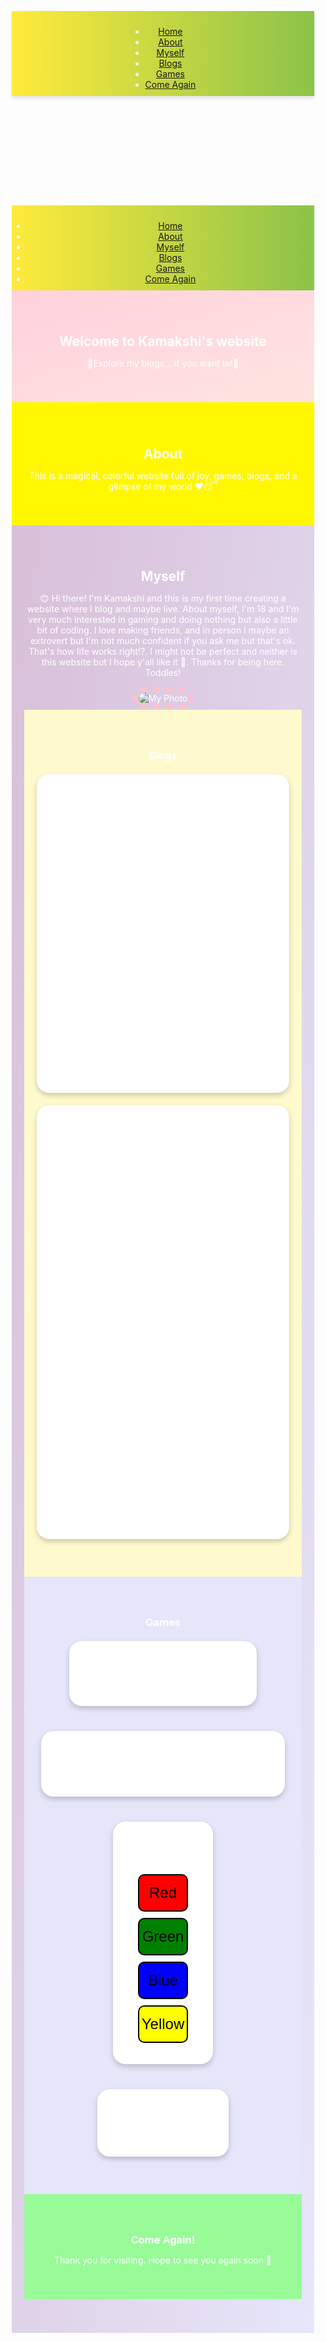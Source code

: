
<head>
  <meta charset="UTF-8">
  <meta name="viewport" content="width=device-width, initial-scale=1.0">
  <title>THE LOST WEB</title>
  <style>
    #games {
  display: flex;
  flex-direction: column;
  align-items: center;
}

.game-block {
  width: 100%;
  max-width: 600px;
  background: white;
  padding: 20px;
  margin: 20px 0;
  border-radius: 20px;
  box-shadow: 0 4px 15px rgba(0, 0, 0, 0.1);
}

@media screen and (max-width: 768px) {
  .game-block {
    padding: 15px;
  }

  canvas, iframe, .game-block > div {
    width: 100% !important;
    max-width: 100% !important;
    overflow-x: auto;
  }
}
section {
  padding: 40px 20px;
  box-sizing: border-box;
}

h1, h2 {
  font-size: 2em;
  text-align: center;
  margin-bottom: 20px;
}
    /* 🔶 Bright backgrounds for About & Myself curved blocks */
#about .curved-block {
  background: linear-gradient(to right, #fff000, #adff2f);
  padding: 30px;
  border-radius: 30px;
  color: #222;
  box-shadow: 0 5px 20px rgba(0, 0, 0, 0.1);
}

#myself .curved-block {
  background: linear-gradient(to right, #ffea00, #76ff03);
  padding: 30px;
  border-radius: 30px;
  color: #222;
  box-shadow: 0 5px 20px rgba(0, 0, 0, 0.1);
}

/* 🔶 Optional: full section background color too */
#about {
  background-color: #fff700;
}

#myself {
  background-color: #caff70;
}

/* 🔷 Game blocks responsive fix */
#games .game-block {
  background: white;
  margin: 20px auto;
  padding: 20px;
  border-radius: 25px;
  box-shadow: 0 4px 20px rgba(0,0,0,0.1);
  max-width: 800px;
  width: 90%;
  overflow-x: auto;
}

@media (max-width: 768px) {
  #games .game-block {
    width: 95%;
    padding: 15px;
    margin: 15px auto;
  }

  canvas, iframe {
    width: 100% !important;
    height: auto !important;
  }
} 
    .navbar {
  position: sticky;
  top: 0;
  background: linear-gradient(to right, #ff9a9e, #fad0c4, #fad0c4, #fbc2eb, #a18cd1);
  display: flex;
  justify-content: space-around;
  align-items: center;
  padding: 12px 0;
  z-index: 1000;
  box-shadow: 0 4px 6px rgba(0,0,0,0.1);
  flex-wrap: wrap;
}

.navbar a {
  color: white;
  text-decoration: none;
  font-weight: bold;
  font-family: 'Comic Sans MS', cursive;
  font-size: 16px;
  padding: 8px 16px;
  background: rgba(255,255,255,0.2);
  border-radius: 25px;
  transition: background 0.3s ease;
}

.navbar a:hover {
  background: rgba(255,255,255,0.5);
}
    * {
      margin: 0;
      padding: 0;
      box-sizing: border-box;
    }
    body {
      font-family: 'Comic Sans MS', cursive, sans-serif;
    }
    section {
      padding: 30px;
    }
    h1, h2 {
      background: linear-gradient(90deg, #ff6ec4, #7873f5);
      color: white;
      padding: 10px;
      border-radius: 10px;
      text-align: center;
      margin-bottom: 20px;
    }
    #home { background: #FFD1DC; }
    #about { background: #B0E0E6; }
    #myself { background: #D8BFD8; }
    #blogs { background: #FFFACD; }
    #games { background: #E6E6FA; }
    #comeagain { background: #98FB98; }
    img.profile {
      max-width: 100px;
      border: 10px dotted pink;
      border-radius: 20px;
    }
    .game, .blog {
      margin: 20px auto;
      padding: 20px;
      border-radius: 20px;
      background: #fff;
      box-shadow: 0 4px 8px rgba(0,0,0,0.2);
      max-width: 500px;
      text-align: center;
    }
    .board, .memory-grid, .simon-buttons {
      display: grid;
      gap: 10px;
      justify-content: center;
      margin-top: 10px;
    }
    .board { grid-template-columns: repeat(3, 80px); }
    .memory-grid { grid-template-columns: repeat(4, 80px); }
    .memory-card, .cell, .simon-btn {
      width: 80px;
      height: 80px;
      font-size: 24px;
      border: 2px solid #000;
      border-radius: 10px;
    }
    .simon-btn { height: 60px; }
  #home {
  background: linear-gradient(to bottom right, #FFD1DC, #FFE4E1);
}
#about {
  background: linear-gradient(to bottom right, #B0E0E6, #AFEEEE);
}
#myself {
  background: linear-gradient(to bottom right, #D8BFD8, #E6E6FA);
}
.curved-block {
  background: linear-gradient(to right, #ffecd2, #fcb69f);
  padding: 30px;
  border-radius: 30px;
  box-shadow: 0 8px 20px rgba(0, 0, 0, 0.1);
  max-width: 90%;
  margin: auto;
  margin-top: 20px;
  margin-bottom: 20px;
}
#about .curved-block {
  background: linear-gradient(to right, #fff000, #adff2f); /* Bright yellow to green */
  padding: 30px;
  border-radius: 30px;
  box-shadow: 0 8px 20px rgba(0, 0, 0, 0.15);
  color: #222; /* Dark text for good contrast */
  max-width: 90%;
  margin: auto;
  margin-top: 20px;
  margin-bottom: 20px;
}

#myself .curved-block {
  background: linear-gradient(to right, #ffea00, #76ff03); /* Warm yellow to neon green */
  padding: 30px;
  border-radius: 30px;
  box-shadow: 0 8px 20px rgba(0, 0, 0, 0.15);
  color: #222;
  max-width: 90%;
  margin: auto;
  margin-top: 20px;
  margin-bottom: 20px;
}
#about {
  background: #fff700;
}

#myself {
  background: #caff70;
}
.navbar {
  background: linear-gradient(to right, #ffeb3b, #8bc34a);
  padding: 10px;
  position: sticky;
  top: 0;
  z-index: 1000;
}

.navbar ul {
  list-style: none;
  display: flex;
  flex-wrap: wrap;
  justify-content: center;
  margin: 0;
  padding: 0;
}

.navbar li {
  margin: 5px 10px;
}

.navbar a {
  text-decoration: none;
  font-weight: bold;
  color: #333;
  padding: 6px 10px;
  border-radius: 10px;
  transition: background 0.3s ease;
}

.navbar a:hover {
  background-color: #ffd700;
}
.menu {
  position: sticky;
  top: 0;
  background: linear-gradient(to right, #ffeb3b, #8bc34a);
  padding: 10px 0;
  z-index: 1000;
}

.menu ul {
  list-style: none;
  display: flex;
  flex-direction: row;
  flex-wrap: wrap;
  justify-content: center;
  gap: 10px;
  padding: 0;
  margin: 0;
}

.menu li {
  margin: 0;
}

.menu a {
  display: block;
  padding: 10px 15px;
  background: linear-gradient(to right, #ff69b4, #9370db);
  color: white;
  font-weight: bold;
  text-decoration: none;
  border-radius: 20px;
  transition: background 0.3s;
  text-align: center;
}

.menu a:hover {
  background: linear-gradient(to right, #9370db, #ff69b4);
}

/* Mobile: stack vertically */
@media (max-width: 768px) {
  .menu ul {
    flex-direction: column;
    align-items: center;
  }

  .menu a {
    width: 80%;
    margin-bottom: 10px;
  }
}
</style>
</head>
<body><nav class="navbar">
  <ul>
    <li><a href="#home">Home</a></li>
    <li><a href="#about">About</a></li>
    <li><a href="#myself">Myself</a></li>
    <li><a href="#blogs">Blogs</a></li>
    <li><a href="#games">Games</a></li>
    <li><a href="#come-again">Come Again</a></li>
  </ul>
</nav>#games {
  display: flex;
  flex-direction: column;
  align-items: center;
}

.game-block {
  width: 100%;
  max-width: 600px;
  background: white;
  padding: 20px;
  margin: 20px 0;
  border-radius: 20px;
  box-shadow: 0 4px 15px rgba(0, 0, 0, 0.1);
}

@media screen and (max-width: 768px) {
  .game-block {
    padding: 15px;
  }

  canvas, iframe, .game-block > div {
    width: 100% !important;
    max-width: 100% !important;
    overflow-x: auto;
  }
}
<header>
  
<nav class="menu">
  <ul>
    <li><a href="#home">Home</a></li>
    <li><a href="#about">About</a></li>
    <li><a href="#myself">Myself</a></li>
    <li><a href="#blogs">Blogs</a></li>
    <li><a href="#games">Games</a></li>
    <li><a href="#comeagain">Come Again</a></li>
  </ul>
</nav>
    <section id="home">
    <h1>Welcome to Kamakshi's website</h1>
    <p>🌈Explore my blogs....if you want to!🌈</p>
  </section>  <section id="about">
   <div class="curved block"> <h1>About</h1>
    <p>This is a magical, colorful website full of joy, games, blogs, and a glimpse of my world ♥️😴</p>
  </section>  <section id="myself">
   <div class="curved block"> <h1>Myself</h1>
    <p>😊 Hi there! I'm Kamakshi and this is my first time creating a website where I blog and maybe live. About myself, I'm 18 and I'm very much interested in gaming and doing nothing but also a little bit of coding. I love making friends, and in person I maybe an extrovert but I'm not much confident if you ask me but that's ok. That's how life works right!?. I might not be perfect and neither is this website but I hope y'all like it 🙂. Thanks for being here. Toddles!</p>
    <img src="59ADAB5B393E06E454CAEEFBABF1AC83D49C1B14" alt="My Photo" class="profile">
    <section id="blogs">
    <h1>Blogs</h1>
    <div class="blog">
      <h2>Blog 1🌸</h2>
      <p>Its been a rough day and while blaming god for everything that's happening in my life I realised what the actual problem was and so here I'm discussing about THE REAL PROBLEM......with this poem-----> There's nothing more important to me than to be... to live...to feel but still the question echoes: is it truly necessary? Alone without love, no tender care to cradle my heart, seeking souls to halt this solitude, but shadows chase me still, like demons dancing in the dark of my restless mind. The world once sparkled bright in solitary glow, but now I'm encircled by strangers whose hearts are void, each glance a dagger, every word a wound, they bury my hope deeper than any weapon can wound. Innocence was my shroud, believing in binds of closeness, convincing myself it’s me, that I’m the flaw, but no, no, no— I’m just a marionette, strings pulled for their delight, yet I’ve grown; perhaps my heart remains a timid child, screaming silently, longing to cry, longing to be whole, and still I know, the mirror reflects the problem within me, cause yes! the problem is me.....

23/06/2025</p>
    </div>
    <div class="blog">
      <h2>Blog 2🌸</h2>
      <p>I've been realising lately that everything I do will never be enough or maybe...... I'M NOT ACTUALLY DOING ENOUGH------>

Crying in silence, running through pain, Screaming inside like a voice in the rain. I've given my all, done more than I could, Yet still I'm unseen, misunderstood.

For those that I love, I’ve carried the weight, Faced every storm, surrendered to fate. But they look at me with eyes so cold, And I’m lost in stories I've already told.

Lost in the past, in shadows I flee, Trapped in a place I never wished to be. I wonder aloud—what do I desire? When did my soul lose its fire?

I’ve become someone I never planned, A stranger shaped by unseen hands. Not cruel, not heartless, not a foe— Just tired, just broken, moving slow.

They say I’m wrong, they think I’m weak, But maybe I’m just too soft to speak. Maybe my love was never enough To heal the cracks, to smooth the rough.

I’ve searched within, I’ve tried my best, But some battles don’t end in rest. Now I stand with nothing left to prove, Just the ache of all I couldn’t move.

So if I seem like I’m drifting apart, Know it’s not hate—it’s a heavy heart. I gave my all, yet here I stand, Still wondering if I was ever enough... in anyone’s hands......

24/06/2025</p>
    </div>
  </section>  <section id="games">
    <h1>Games</h1>
    <div class="game" id="tic-tac-toe">
      <h2>Tic Tac Toe</h2>
      <div class="board"></div>
    </div><div class="game" id="memory-game">
  <h2>Memory Match</h2>
  <div class="memory-grid"></div>
</div>

<div class="game" id="simon-game">
  <h2>Simon Says</h2>
  <div class="simon-buttons">
    <button class="simon-btn" style="background:red" onclick="press('red')">Red</button>
    <button class="simon-btn" style="background:green" onclick="press('green')">Green</button>
    <button class="simon-btn" style="background:blue" onclick="press('blue')">Blue</button>
    <button class="simon-btn" style="background:yellow" onclick="press('yellow')">Yellow</button>
  </div>
  <p id="simon-status"></p>
</div>

<div class="game" id="trivia">
  <h2>Bollywood Trivia</h2>
  <div id="trivia-question"></div>
  <div id="trivia-options"></div>
  <p id="trivia-feedback"></p>
</div>

  </section>  <section id="comeagain">
    <h1>Come Again!</h1>
    <p>Thank you for visiting. Hope to see you again soon 💖</p>
  </section>  

  <script> // Tic Tac Toe
    const board = document.querySelector('.board');
    let currentPlayer = 'X';
    let cells = Array(9).fill('');
    board.innerHTML = '';
    cells.forEach((_, i) => {
      const btn = document.createElement('button');
      btn.className = 'cell';
      btn.onclick = () => {
        if (btn.textContent === '') {
          btn.textContent = currentPlayer;
          cells[i] = currentPlayer;
          currentPlayer = currentPlayer === 'X' ? 'O' : 'X';
        }
      };
      board.appendChild(btn);
    });

    // Memory Game
    const emojis = ['🍎','🍌','🍇','🍓','🍒','🍍','🥝','🍉'];
    const memoryGrid = document.querySelector('.memory-grid');
    let memory = [...emojis, ...emojis].sort(() => Math.random() - 0.5);
    let first = null, second = null;
    memory.forEach((item, i) => {
      const card = document.createElement('button');
      card.className = 'memory-card';
      card.textContent = '?';
      card.onclick = () => {
        if (card.textContent !== '?') return;
        card.textContent = item;
        if (!first) {
          first = { index: i, card };
        } else {
          second = { index: i, card };
          if (memory[first.index] === memory[second.index]) {
            first = second = null;
          } else {
            setTimeout(() => {
              first.card.textContent = '?';
              second.card.textContent = '?';
              first = second = null;
            }, 600);
          }
        }
      };
      memoryGrid.appendChild(card);
    });

    // Simon Says
    let simonSeq = [], playerSeq = [];
    function nextSimonColor() {
      const colors = ['red','green','blue','yellow'];
      const color = colors[Math.floor(Math.random() * 4)];
      simonSeq.push(color);
      document.getElementById('simon-status').textContent = 'Watch: ' + simonSeq.join(', ');
      playerSeq = [];
    }
    nextSimonColor();
    function press(color) {
      playerSeq.push(color);
      const currentIndex = playerSeq.length - 1;
      if (playerSeq[currentIndex] !== simonSeq[currentIndex]) {
        document.getElementById('simon-status').textContent = 'Wrong! Restarting...';
        simonSeq = [];
        setTimeout(() => nextSimonColor(), 1000);
      } else if (playerSeq.length === simonSeq.length) {
        document.getElementById('simon-status').textContent = 'Correct! Next round...';
        setTimeout(() => nextSimonColor(), 1000);
      }
    }

    // Bollywood Trivia
    const trivia = [
      {q: 'Who played the lead in Dangal?', a: 'Aamir Khan', o: ['Salman Khan','Aamir Khan','SRK','Ranbir']},
      {q: 'Movie with the song "Tujh Mein Rab Dikhta Hai"?', a: 'Rab Ne Bana Di Jodi', o: ['DDLJ','Rab Ne Bana Di Jodi','Veer-Zaara','Kal Ho Naa Ho']},
      {q: 'Who directed "3 Idiots"?', a: 'Rajkumar Hirani', o: ['Karan Johar','Rohit Shetty','Rajkumar Hirani','Anurag Kashyap']},
     { q: "What house is Harry Potter sorted into?", o: ["Hufflepuff", "Slytherin", "Gryffindor", "Ravenclaw"], a: "Gryffindor" },
{ q: "What is the name of Harry's owl?", o: ["Crookshanks", "Hedwig", "Scabbers", "Errol"], a: "Hedwig" },
{ q: "Who is the Half-Blood Prince?", o: ["Harry Potter", "Tom Riddle", "Severus Snape", "Albus Dumbledore"], a: "Severus Snape" },
{ q: "What is the spell to disarm an opponent?", o: ["Expelliarmus", "Avada Kedavra", "Lumos", "Alohomora"], a: "Expelliarmus" },
{ q: "What magical object shows your deepest desire?", o: ["Mirror of Erised", "Invisibility Cloak", "Pensieve", "Time-Turner"], a: "Mirror of Erised" },
{ q: "What position does Harry play on the Quidditch team?", o: ["Beater", "Chaser", "Keeper", "Seeker"], a: "Seeker" },
{ q: "Who is the headmaster of Hogwarts for most of the series?", o: ["Severus Snape", "Minerva McGonagall", "Albus Dumbledore", "Remus Lupin"], a: "Albus Dumbledore" },
{ q: "What does the Marauder's Map say when it closes?", o: ["All done", "Mischief Managed", "Goodbye!", "I solemnly swear"], a: "Mischief Managed" },
{ q: "Which creature guards the vaults at Gringotts?", o: ["Dragon", "Goblin", "Troll", "House-elf"], a: "Goblin" },
{ q: "What form does Harry's Patronus take?", o: ["Stag", "Phoenix", "Dog", "Otter"], a: "Stag" },
  { q: "Which Bollywood movie is based on the life of mathematician Anand Kumar?", o: ["Super 30", "Chhichhore", "MS Dhoni", "Taare Zameen Par"], a: "Super 30" },
{ q: "Who played the female lead in the movie 'Queen'?", o: ["Alia Bhatt", "Kangana Ranaut", "Deepika Padukone", "Kareena Kapoor"], a: "Kangana Ranaut" },
{ q: "Which actor is known as the 'King of Bollywood'?", o: ["Aamir Khan", "Salman Khan", "Shahrukh Khan", "Akshay Kumar"], a: "Shahrukh Khan" },
{ q: "What is the name of the school in 'Taare Zameen Par'?", o: ["New Era High", "Greenfield", "Tulip International", "Boarding House"], a: "Boarding House" },
{ q: "Which movie featured the dialogue 'Mogambo khush hua'?", o: ["Sholay", "Don", "Mr. India", "Dilwale Dulhania Le Jayenge"], a: "Mr. India" },
{ q: "Who composed the music for 'Dilwale Dulhania Le Jayenge'?", o: ["A.R. Rahman", "Anu Malik", "Jatin-Lalit", "Pritam"], a: "Jatin-Lalit" },
{ q: "Which Bollywood actor is known for the role of 'Circuit'?", o: ["Sanjay Dutt", "Arshad Warsi", "Boman Irani", "Riteish Deshmukh"], a: "Arshad Warsi" },
{ q: "Which movie has the song 'Tujh Mein Rab Dikhta Hai'?", o: ["Rab Ne Bana Di Jodi", "Veer Zaara", "Kal Ho Naa Ho", "Kabir Singh"], a: "Rab Ne Bana Di Jodi" },
{ q: "What is the profession of Aamir Khan's character in '3 Idiots'?", o: ["Scientist", "Engineer", "Professor", "Inventor"], a: "Engineer" },
{ q: "Which movie is based on the life of Indian boxer Mary Kom?", o: ["Chak De India", "Sultan", "Mary Kom", "Dangal"], a: "Mary Kom" },
{ q: "Who directed the movie 'Lagaan'?", o: ["Ashutosh Gowariker", "Karan Johar", "Rajkumar Hirani", "Anurag Kashyap"], a: "Ashutosh Gowariker" },
{ q: "Which film features the character 'Geet'?", o: ["Tamasha", "Barfi", "Jab We Met", "Yeh Jawaani Hai Deewani"], a: "Jab We Met" },
{ q: "In 'Dangal', what sport is central to the story?", o: ["Boxing", "Cricket", "Wrestling", "Athletics"], a: "Wrestling" },
{ q: "Which movie has the character Rancho?", o: ["Student of the Year", "3 Idiots", "PK", "Taare Zameen Par"], a: "3 Idiots" },
{ q: "Which actress played the lead role in 'Raazi'?", o: ["Katrina Kaif", "Alia Bhatt", "Anushka Sharma", "Kareena Kapoor"], a: "Alia Bhatt" },    
      // Add up to 25 questions
    ];
    let index = 0;
    const questionEl = document.getElementById('trivia-question');
    const optionsEl = document.getElementById('trivia-options');
    const feedbackEl = document.getElementById('trivia-feedback');

    function showTrivia() {
      const current = trivia[index];
      questionEl.textContent = current.q;
      optionsEl.innerHTML = '';
      current.o.forEach(opt => {
        const btn = document.createElement('button');
        btn.textContent = opt;
        btn.onclick = () => {
          feedbackEl.textContent = opt === current.a ? '✅ Correct!' : '❌ Wrong!';
          index = (index + 1) % trivia.length;
          setTimeout(showTrivia, 1000);
        };
        optionsEl.appendChild(btn);
      });
    }
    showTrivia();
  </script><script>
  function toggleMusic() {
    const music = document.getElementById('bg-music');
    const button = document.querySelector('button');
    if (music.paused) {
      music.play();
      button.textContent = '⏸️ Pause Music';
    } else {
      music.pause();
      button.textContent = '▶️ Play Music';
    }
  }
</script></body>
</html>
